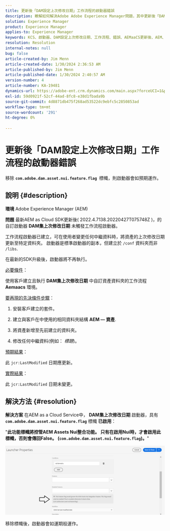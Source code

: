 ```yaml
---
title: 更新後「DAM設定上次修改日期」工作流程的啟動器錯誤
description: 瞭解如何解決Adobe Adobe Experience Manager問題，其中更新後「DAM設定上次修改日期」工作流程發生啟動器錯誤。
solution: Experience Manager
product: Experience Manager
applies-to: Experience Manager
keywords: KCS、啟動器、DAM設定上次修改日期、工作流程、錯誤、AEMaaCS更新後、AEM、Adobe Experience Manager、觸發、觸發器、疑難排解、com.adobe.dam.asset.nui.feature.flag
resolution: Resolution
internal-notes: null
bug: false
article-created-by: Jim Menn
article-created-date: 1/30/2024 2:36:53 AM
article-published-by: Jim Menn
article-published-date: 1/30/2024 2:40:57 AM
version-number: 4
article-number: KA-19481
dynamics-url: https://adobe-ent.crm.dynamics.com/main.aspx?forceUCI=1&pagetype=entityrecord&etn=knowledgearticle&id=2e20a268-18bf-ee11-9079-6045bd006268
exl-id: 59d0921f-52cf-44ad-8fc8-e38d1fbada9b
source-git-commit: 4d8871db475f268ad53522dc9ebfc5c2850853ad
workflow-type: tm+mt
source-wordcount: '291'
ht-degree: 0%

---
```


# 更新後「DAM設定上次修改日期」工作流程的啟動器錯誤


移除 <b>`com.adobe.dam.asset.nui.feature.flag `</b>標幟，則啟動器會如預期運作。

## 說明 {#description}


<b>環境</b>
Adobe Experience Manager (AEM)

<b>問題</b>
最新AEM as Cloud SDK更新後( 2022.4.7138.20220427T075748Z )，的自訂啟動器 <b>DAM集上次修改日期</b> 未觸發工作流程啟動器。

工作流程啟動器已建立，可在使用者變更任何中繼資料時，將資產的上次修改日期更新至特定資料夾。
啟動器是標準啟動器的副本，但建立於 `/conf` 資料夾而非 `/libs`.

在最新的SDK升級後，啟動器將不再執行。

<u>必要條件</u>：

使用客戶建立且執行 <b>DAM集上次修改日期</b> 中自訂資產資料夾的工作流程 <b>Aemaacs</b> 環境。

<u>要再現的先決條件步驟</u>：

1. 安裝客戶建立的套件。

2. 建立與客戶在中使用的相同資料夾結構 <b>AEM — 資產</b>.

3. 將資產新增至先前建立的資料夾。

4. 修改任何中繼資料(例如： *標題*)。

<u>預期結果</u>：

此 `jcr:LastModified` 日期應更新。

<u>實際結果</u>：

此 `jcr:LastModified` 日期未變更。


## 解決方法 {#resolution}


<b>解決方案</b>
在AEM as a Cloud Service中， <b>DAM集上次修改日期</b> 啟動器，具有 <b>`com.adobe.dam.asset.nui.feature.flag`</b> 標幟 <b>已啟用</b>：

&quot;<b>此功能標幟將控管AEM Assets Nui整合功能。 只有在啟用Nui時，才會啟用此標幟，否則會傳回False。 (`com.adobe.dam.asset.nui.feature.flag`)。</b>&quot;

![](assets/f0aaf60a-33d1-ec11-a7b5-00224809ccc2.png)

移除標幟後，啟動器會如運期般運作。
